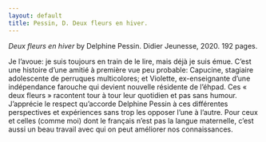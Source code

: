 ```yaml
---
layout: default
title: Pessin, D. Deux fleurs en hiver.
---
```

<span class="title"><em>Deux fleurs en hiver</em></span> by Delphine Pessin.
<span class="publisher">Didier Jeunesse, 2020. 192 pages.</span>
<p style="font-size:16x";>Je l’avoue: je suis toujours en train de le lire, mais déjà je suis émue. C’est une histoire d’une amitié à première vue peu probable: Capucine, stagiaire adolescente de perruques multicolores; et Violette, ex-enseignante d’une indépendance farouche qui devient nouvelle résidente de l’éhpad. Ces « deux fleurs » racontent tour à tour leur quotidien et pas sans humour. J’apprécie le respect qu’accorde Delphine Pessin à ces différentes perspectives et expériences sans trop les opposer l’une à l’autre. Pour ceux et celles (comme moi) dont le français n’est pas la langue maternelle, c’est aussi un beau travail avec qui on peut améliorer nos connaissances.</p>
